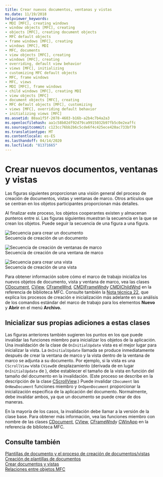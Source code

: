 ```yaml
---
title: Crear nuevos documentos, ventanas y vistas
ms.date: 11/19/2018
helpviewer_keywords:
- MDI [MFC], creating windows
- window objects [MFC], creating
- objects [MFC], creating document objects
- MFC default objects
- frame windows [MFC], creating
- windows [MFC], MDI
- MFC, documents
- view objects [MFC], creating
- windows [MFC], creating
- overriding, default view behavior
- views [MFC], initializing
- customizing MFC default objects
- MFC, frame windows
- MFC, views
- MDI [MFC], frame windows
- child windows [MFC], creating MDI
- view objects [MFC]
- document objects [MFC], creating
- MFC default objects [MFC], customizing
- views [MFC], overriding default behavior
- initializing views [MFC]
ms.assetid: 88aa1f5f-2078-4603-b16b-a2b4c7b4a2a3
ms.openlocfilehash: aa1c58b02df92d79ca9915032b97fb5c0e2eaffc
ms.sourcegitcommit: c123cc76bb2b6c5cde6f4c425ece420ac733bf70
ms.translationtype: MT
ms.contentlocale: es-ES
ms.lasthandoff: 04/14/2020
ms.locfileid: "81371665"
---
```

# <a name="creating-new-documents-windows-and-views"></a>Crear nuevos documentos, ventanas y vistas

Las figuras siguientes proporcionan una visión general del proceso de creación de documentos, vistas y ventanas de marco. Otros artículos que se centran en los objetos participantes proporcionan más detalles.

Al finalizar este proceso, los objetos cooperantes existen y almacenan punteros entre sí. Las figuras siguientes muestran la secuencia en la que se crean los objetos. Puede seguir la secuencia de una figura a una figura.

![Secuencia para crear un documento](../mfc/media/vc387l1.gif "Secuencia para crear un documento") <br/>
Secuencia de creación de un documento

![Secuencia de creación de ventanas de marco](../mfc/media/vc387l2.png "Secuencia de creación de ventanas de marco") <br/>
Secuencia de creación de una ventana de marco

![Secuencia para crear una vista](../mfc/media/vc387l3.gif "Secuencia para crear una vista") <br/>
Secuencia de creación de una vista

Para obtener información sobre cómo el marco de trabajo inicializa los nuevos objetos de documento, vista y ventana de marco, vea las clases [CDocument](../mfc/reference/cdocument-class.md), [CView](../mfc/reference/cview-class.md), [CFrameWnd](../mfc/reference/cframewnd-class.md), [CMDIFrameWnd](../mfc/reference/cmdiframewnd-class.md)y [CMDIChildWnd](../mfc/reference/cmdichildwnd-class.md) en la referencia de biblioteca MFC. Consulte también la [Nota técnica 22](../mfc/tn022-standard-commands-implementation.md), que explica los procesos de creación e inicialización más adelante en su análisis de los comandos estándar del marco de trabajo para los elementos **Nuevo** y **Abrir** en el menú **Archivo.**

## <a name="initializing-your-own-additions-to-these-classes"></a><a name="_core_initializing_your_own_additions_to_these_classes"></a>Inicializar sus propias adiciones a estas clases

Las figuras anteriores también sugieren los puntos en los que puede invalidar las funciones miembro para inicializar los objetos de la aplicación. Una invalidación de la clase de `OnInitialUpdate` vista es el mejor lugar para inicializar la vista. La `OnInitialUpdate` llamada se produce inmediatamente después de crear la ventana de marco y la vista dentro de la ventana de marco se adjunta a su documento. Por ejemplo, si la vista es una `CScrollView` vista `CView`de desplazamiento (derivada de en lugar `OnInitialUpdate` de ), debe establecer el tamaño de la vista en función del tamaño del documento en la invalidación. (Este proceso se describe en la descripción de la clase [CScrollView](../mfc/reference/cscrollview-class.md).) Puede invalidar `CDocument` las `OnNewDocument` funciones miembro y `OnOpenDocument` proporcionar la inicialización específica de la aplicación del documento. Normalmente, debe invalidar ambos, ya que un documento se puede crear de dos maneras.

En la mayoría de los casos, la invalidación debe llamar a la versión de la clase base. Para obtener más información, vea las funciones miembro con nombre de las clases [CDocument](../mfc/reference/cdocument-class.md), [CView](../mfc/reference/cview-class.md), [CFrameWnd](../mfc/reference/cframewnd-class.md)y [CWinApp](../mfc/reference/cwinapp-class.md) en la referencia de biblioteca MFC.

## <a name="see-also"></a>Consulte también

[Plantillas de documento y el proceso de creación de documentos/vistas](../mfc/document-templates-and-the-document-view-creation-process.md)<br/>
[Creación de plantillas de documentos](../mfc/document-template-creation.md)<br/>
[Crear documentos y vistas](../mfc/document-view-creation.md)<br/>
[Relaciones entre objetos MFC](../mfc/relationships-among-mfc-objects.md)

